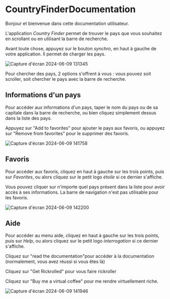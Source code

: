 # CountryFinderDocumentation

Bonjour et bienvenue dans cette documentation utilisateur.

L'application *Country Finder* permet de trouver le pays que vous souhaitez en scrollant ou en utilisant la barre de recherche.

Avant toute chose, appuyez sur le bouton *synchro*, en haut à gauche de votre application. Il permet de charger les pays.

![Capture d'écran 2024-06-09 131345](https://github.com/Tiyann44/CountryFinderDocumentation/assets/135506893/1ad461c6-738a-4049-99ad-b0eef816759a)


Pour chercher des pays, 2 options s'offrent à vous : vous pouvez soit scroller, soit chercher le pays avec la barre de recherche.

## Informations d'un pays

Pour accéder aux informations d'un pays, taper le nom du pays ou de sa capitale dans la barre de recherche, ou bien cliquez simplement dessus dans la liste des pays.

Appuyez sur "Add to favorites" pour ajouter le pays aux favoris, ou appuyez sur "Remove from favorites" pour le supprimer des favoris.

![Capture d'écran 2024-06-09 141758](https://github.com/Tiyann44/CountryFinderDocumentation/assets/135506893/11a07de1-208d-4819-975a-c4a3d593c989)

## Favoris

Pour accéder aux favoris, cliquez en haut à gauche sur les trois points, puis sur *Favorites*, ou alors cliquez sur le petit logo *étoile* si ce dernier s'affiche.

Vous pouvez cliquer sur n'importe quel pays présent dans la liste pour avoir accès à ses informations. La barre de navigation n'est pas utilisable pour les favoris.

![Capture d'écran 2024-06-09 142200](https://github.com/Tiyann44/CountryFinderDocumentation/assets/135506893/375f5cba-2235-49b1-a29c-e3b9c6441cf2)


## Aide

Pour accéder au menu aide, cliquez en haut à gauche sur les trois points, puis sur *Help*, ou alors cliquez sur le petit logo *interrogation* si ce dernier s'affiche.

Cliquez sur "read the documentation"pour accéder à la documentation (normalement, vous avez réussi si vous êtes là)

Cliquez sur "Get Rickrolled" pour vous faire rickroller

Cliquez sur "Buy me a virtual coffee" pour me rendre virtuellement riche.

![Capture d'écran 2024-06-09 141946](https://github.com/Tiyann44/CountryFinderDocumentation/assets/135506893/6d17bdc4-0bb2-4b23-9707-5389b6e75698)
